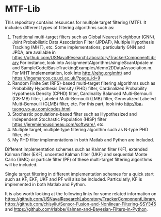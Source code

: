 # MTF-Lib
This repository contains resources for multiple target filtering (MTF). It includes different types of filtering algorithms such as:
1. Traditional multi-target filters such as Global Nearest Neighbour (GNN), Joint Probabilistic Data Association Filter (JPDAF), Multiple Hypothesis Tracking (MHT), etc. Some implementations, particularly GNN and JPDA,  are available in https://github.com/USNavalResearchLaboratory/TrackerComponentLibrary For instance, look into AssignmentAlgorithms/singleScanUpdate.m and SampleCode/BasicTrackingExamples/demo2DDataAssociation.m. For MHT implementation, look into http://rehg.org/mht/ and https://ingemarcox.cs.ucl.ac.uk/?page_id=9
2. Random Finite Set (RFS)-based multi-target filtering algorithms such as Probability Hypothesis Density (PHD) filter, Cardinalized Probability Hypothesis Density (CPHD) filter, Cardinality Balanced Multi-Bernoulli (CB-MB) filter, Labeled Multi-Bernoulli (LMB) filter, Generalized Labeled Multi-Bernoulli (GLMB) filter, etc. For this part, look into http://ba-tuong.vo-au.com/codes.html.
3. Stochastic populations-based filter such as Hypothesized and Independent Stochastic Population (HISP) filter https://jeremiehoussineau.com/software/, etc.
4. Multiple target, multiple type filtering algorithm such as N-type PHD filter, etc
5. My PHD filter implementations in both Matlab and Python are included.

Different implementation schemes such as Kalman filter (KF), extended Kalman filter (EKF), uncented Kalman filter (UKF) and  sequential Monte Carlo (SMC) or particle filter (PF) of these multi-target filtering algorithms will be included.  

Single target filtering in different implementation schemes for a quick start such as KF, EKF, UKF and  PF will also be included. Particularly, KF is implemented in both Matlab and Python.

It is also worth looking at the following links for some related information on https://github.com/USNavalResearchLaboratory/TrackerComponentLibrary, https://github.com/chisyliu/Sensor-Fusion-and-Nonlinear-Filtering-SSY345 and https://github.com/rlabbe/Kalman-and-Bayesian-Filters-in-Python.
